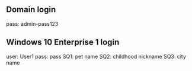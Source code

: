 ## Domain login
pass: admin-pass123

## Windows 10 Enterprise 1 login
user: User1
pass: pass
SQ1: pet name
SQ2: childhood nickname
SQ3: city name